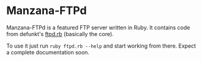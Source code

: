 # Manzana-FTPd

Manzana-FTPd is a featured FTP server written in Ruby. It contains code from defunkt's [ftpd.rb](http://github.com/defunkt/ftpd.rb) (basically the core).

To use it just run `ruby ftpd.rb --help` and start working from there. Expect a complete documentation soon.